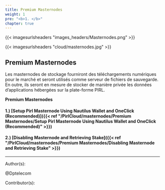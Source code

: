 ```yaml
---
title: Premium Masternodes
weight: 1
pre: "<b>1. </b>"
chapter: true
---
```

{{< imagesurlsheaders "images_headers/Masternodes.png" >}}

{{< imagesurlsheaders "cloud/masternodes.jpg" >}}

## Premium Masternodes  

Les masternodes de stockage fourniront des téléchargements numériques pour le marché et seront utilisés comme serveur de fichiers de sauvegarde.
En outre, ils seront en mesure de stocker de manière privée les données d’applications hébergées sur la plate-forme PIRL.

**Premium Masternodes**

#### 1.) [Setup Pirl Masternode Using Nautilus Wallet and OneClick (Recommended)]({{< ref "/PirlCloud/masternodes/Premium Masternodes/Setup Pirl Masternode Using Nautilus Wallet and OneClick (Recommended)" >}})

#### 2.) [Disabling Masternode and Retrieving Stake]({{< ref "/PirlCloud/masternodes/Premium Masternodes/Disabling Masternode and Retrieving Stake" >}})

---
Author(s):

@Dptelecom

Contributor(s):
